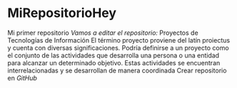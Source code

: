 # MiRepositorioHey
Mi primer repositorio
_Vamos a editar el repositorio:_
Proyectos de Tecnologías de Información 
El término proyecto proviene del latín proiectus  y cuenta con diversas significaciones. Podría definirse a un proyecto como el conjunto de las actividades que desarrolla una persona o una entidad para alcanzar un determinado objetivo. Estas actividades se encuentran interrelacionadas y se desarrollan de manera coordinada
Crear repositorio en _GitHub_

